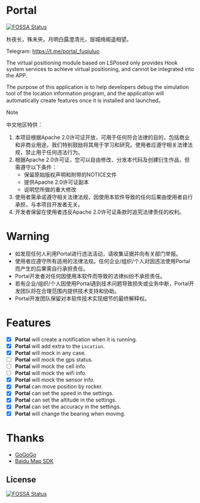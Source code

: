 # Portal
[![FOSSA Status](https://app.fossa.com/api/projects/git%2Bgithub.com%2Ffuqiuluo%2FPortal.svg?type=shield)](https://app.fossa.com/projects/git%2Bgithub.com%2Ffuqiuluo%2FPortal?ref=badge_shield)


秋夜长，殊未央，月明白露澄清光，层城绮阁遥相望。

Telegram: https://t.me/portal_fuqiuluo

The virtual positioning module based on LSPosed only provides Hook system services to achieve virtual positioning, and cannot be integrated into the APP.

The purpose of this application is to help developers debug the simulation tool of the location information program, and the application will automatically create features once it is installed and launched。

> [!note]
>
> 中文地区特供：
> 
> 1. 本项目根据Apache 2.0许可证开放，可用于任何符合法律的目的，包括商业和非商业用途。我们特别鼓励将其用于学习和研究。使用者应遵守相关法律法规，禁止用于任何违法行为。
> 2. 根据Apache 2.0许可证，您可以自由修改、分发本代码及创建衍生作品，但需遵守以下条件：
>     * 保留原始版权声明和附带的NOTICE文件
>     * 提供Apache 2.0许可证副本
>     * 说明您所做的重大修改
> 3. 使用者需承诺遵守相关法律法规，因使用本软件导致的任何后果由使用者自行承担，与本项目开发者无关。
> 4. 开发者保留在使用者违反Apache 2.0许可证条款时追究法律责任的权利。

# Warning

- 如发现任何人利用Portal进行违法活动，请收集证据并向有关部门举报。
- 使用者应遵守所有适用的法律法规。任何企业/组织/个人对因违法使用Portal而产生的后果需自行承担责任。
- Portal开发者对任何因使用本软件而导致的法律纠纷不承担责任。
- 若有企业/组织/个人因使用Portal遇到技术问题导致损失或业务中断，Portal开发团队将在合理范围内提供技术支持和协助。
- Portal开发团队保留对本软件技术实现细节的最终解释权。

# Features

- [x] **Portal** will create a notification when it is running.
- [x] **Portal** will add extra to the `Location`.
- [x] **Portal** will mock in any case.
- [ ] **Portal** will mock the gps status.
- [ ] **Portal** will mock the cell info.
- [ ] **Portal** will mock the wifi info.
- [x] **Portal** will mock the sensor info.
- [x] **Portal** can move position by rocker.
- [x] **Portal** can set the speed in the settings.
- [x] **Portal** can set the altitude in the settings.
- [x] **Portal** can set the accuracy in the settings.
- [x] **Portal** will change the bearing when moving.

# Thanks

- [GoGoGo](https://github.com/ZCShou/GoGoGo)
- [Baidu Map SDK](https://lbsyun.baidu.com/faq/api?title=androidsdk)


## License
[![FOSSA Status](https://app.fossa.com/api/projects/git%2Bgithub.com%2Ffuqiuluo%2FPortal.svg?type=large)](https://app.fossa.com/projects/git%2Bgithub.com%2Ffuqiuluo%2FPortal?ref=badge_large)

